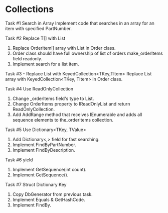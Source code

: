# Collections
Task #1 Search in Array
  Implement code that searches in an array for an item with specified PartNumber.

Task #2 Replace T[] with List<T>
  1) Replace Orderlteml] array with List<Orderltem> in Order class. 
  2) Order class should have full ownership of list of orders make_orderltems field readonly. 
  3) Implement search for a list item.
  
Task #3 - Replace List<T> with KeyedCollection<TKey,TItem>
  Replace List<T> array with KeyedCollection<TKey, TItem> in Order class.
  
Task #4 Use ReadOnlyCollection<T> 
  1) Change _orderltems field's type to List<T>.
  2) Change OrderItems property to IReadOnlyList<T> and return ReadOnlyCollection<T>.
  3) Add AddRange method that receives IEnumerable<T> and adds all sequence elements to the_orderltems collection.
  
Task #5 Use Dictionary<TKey, TValue>
  1) Add Dictionary<,> field for fast searching.
  2) Implement FindByPartNumber.
  3) Implement FindByDescription.
  
Task #6 yield
  1) Implement GetSequence(int count).
  2) Implement GetSequence().
  
Task #7 Struct Dictionary Key
  1) Copy DbGenerator from previous task.
  2) Implement Equals & GetHashCode.
  3) Implement FindBy.
